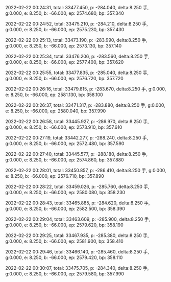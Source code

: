 2022-02-22 00:24:31, total: 33477.450, p: -284.040, delta:8.250 手, g:0.000, e: 8.250, b: -66.000, ep: 2574.680, bp: 357.340

2022-02-22 00:24:52, total: 33475.210, p: -284.210, delta:8.250 手, g:0.000, e: 8.250, b: -66.000, ep: 2575.230, bp: 357.430

2022-02-22 00:25:13, total: 33473.190, p: -283.990, delta:8.250 手, g:0.000, e: 8.250, b: -66.000, ep: 2573.130, bp: 357.140

2022-02-22 00:25:34, total: 33476.206, p: -283.560, delta:8.250 手, g:0.000, e: 8.250, b: -66.000, ep: 2577.400, bp: 357.620

2022-02-22 00:25:55, total: 33477.835, p: -285.040, delta:8.250 手, g:0.000, e: 8.250, b: -66.000, ep: 2576.720, bp: 357.720

2022-02-22 00:26:16, total: 33479.815, p: -283.670, delta:8.250 手, g:0.000, e: 8.250, b: -66.000, ep: 2581.130, bp: 358.100

2022-02-22 00:26:37, total: 33471.317, p: -283.880, delta:8.250 手, g:0.000, e: 8.250, b: -66.000, ep: 2580.040, bp: 357.990

2022-02-22 00:26:58, total: 33445.927, p: -286.970, delta:8.250 手, g:0.000, e: 8.250, b: -66.000, ep: 2573.910, bp: 357.610

2022-02-22 00:27:19, total: 33442.277, p: -288.240, delta:8.250 手, g:0.000, e: 8.250, b: -66.000, ep: 2572.480, bp: 357.590

2022-02-22 00:27:40, total: 33445.577, p: -288.180, delta:8.250 手, g:0.000, e: 8.250, b: -66.000, ep: 2574.860, bp: 357.880

2022-02-22 00:28:01, total: 33450.857, p: -286.410, delta:8.250 手, g:0.000, e: 8.250, b: -66.000, ep: 2576.710, bp: 357.890

2022-02-22 00:28:22, total: 33459.026, p: -285.760, delta:8.250 手, g:0.000, e: 8.250, b: -66.000, ep: 2580.080, bp: 358.230

2022-02-22 00:28:43, total: 33465.885, p: -284.620, delta:8.250 手, g:0.000, e: 8.250, b: -66.000, ep: 2582.500, bp: 358.390

2022-02-22 00:29:04, total: 33463.609, p: -285.900, delta:8.250 手, g:0.000, e: 8.250, b: -66.000, ep: 2579.620, bp: 358.190

2022-02-22 00:29:25, total: 33467.935, p: -285.380, delta:8.250 手, g:0.000, e: 8.250, b: -66.000, ep: 2581.900, bp: 358.410

2022-02-22 00:29:46, total: 33466.140, p: -285.460, delta:8.250 手, g:0.000, e: 8.250, b: -66.000, ep: 2579.420, bp: 358.110

2022-02-22 00:30:07, total: 33475.705, p: -284.340, delta:8.250 手, g:0.000, e: 8.250, b: -66.000, ep: 2579.580, bp: 357.990